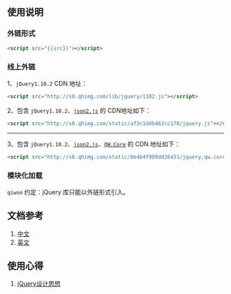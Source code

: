 
## 使用说明

### 外链形式

```html
<script src="{{src}}"></script>
```

### 线上外链

1、`jQuery1.10.2` CDN 地址：

```html
<script src="http://s0.qhimg.com/lib/jquery/1102.js"></script>
```

2、包含 `jQuery1.10.2`、[`json2.js`](https://github.com/douglascrockford/JSON-js/blob/master/json2.js) 的 CDN地址如下：

```html
<script src="http://s0.qhimg.com/static/af3c1d4b462cc178/jquery.js"></script>
```

----

3、包含 `jQuery1.10.2`、[`json2.js`](https://github.com/douglascrockford/JSON-js/blob/master/json2.js)、[`QW.Core`](detail.html?name=QW.Core) 的 CDN 地址如下：

```html
<script src="http://s0.qhimg.com/static/0e4b4f909dd26431/jquery,qw.core.js"></script>
```

### 模块化加载

`qiwoo` 约定：jQuery 库只能以外链形式引入。

## 文档参考

1. [中文](http://www.css88.com/jqapi-1.9/)
1. [英文](http://api.jquery.com/)

## 使用心得
1. [jQuery设计思想](http://www.ruanyifeng.com/blog/2011/07/jquery_fundamentals.html)